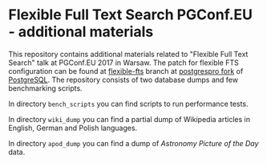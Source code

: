 # Flexible Full Text Search PGConf.EU - additional materials

This repository contains additional materials related to "Flexible Full Text Search" talk at PGConf.EU 2017 in Warsaw.
The patch for flexible FTS configuration can be found at [flexible-fts](https://github.com/postgrespro/postgres/tree/flexible-fts) branch at [postgrespro fork](https://github.com/postgrespro/postgres) of [PostgreSQL](https://www.postgresql.org/).
The repository consists of two database dumps and few benchmarking scripts.

In directory `bench_scripts` you can find scripts to run performance tests.

In directory `wiki_dump` you can find a partial dump of Wikipedia articles in English, German and Polish languages.

In directory `apod_dump` you can find a dump of *Astronomy Picture of the Day* data.

